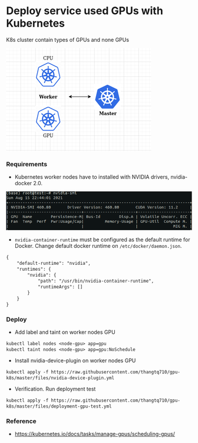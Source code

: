 # Deploy service used GPUs with Kubernetes

K8s cluster contain types of GPUs and none GPUs

![alt](./images/cluster.png)

### Requirements

- Kubernetes worker nodes have to installed with NVIDIA drivers, nvidia-docker 2.0.

![alt](./images/nvidia-smi.png)

- `nvidia-container-runtime` must be configured as the default runtime for Docker. Change default docker runtime on `/etc/docker/daemon.json`.

```
{
    "default-runtime": "nvidia",
    "runtimes": {
        "nvidia": {
            "path": "/usr/bin/nvidia-container-runtime",
            "runtimeArgs": []
        }
    }
}
```

### Deploy

- Add label and taint on worker nodes GPU

```
kubectl label nodes <node-gpu> app=gpu
kubectl taint nodes <node-gpu> app=gpu:NoSchedule
```
- Install nvidia-device-plugin on worker nodes GPU

```
kubectl apply -f https://raw.githubusercontent.com/thangtq710/gpu-k8s/master/files/nvidia-device-plugin.yml
```

- Verification. Run deployment test

```
kubectl apply -f https://raw.githubusercontent.com/thangtq710/gpu-k8s/master/files/deployment-gpu-test.yml
```

### Reference

- https://kubernetes.io/docs/tasks/manage-gpus/scheduling-gpus/